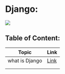 # Django:

![](https://upload.wikimedia.org/wikipedia/commons/thumb/7/75/Django_logo.svg/2560px-Django_logo.svg.png)


## Table of Content:


| Topic          | Link                  |
|----------------|-----------------------|
| what is Django | [Link](./) |
|                |                       |
|                |                       |